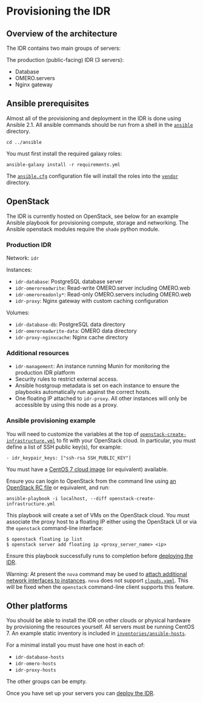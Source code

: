 # Provisioning the IDR

## Overview of the architecture

The IDR contains two main groups of servers:

The production (public-facing) IDR (3 servers):
- Database
- OMERO.servers
- Nginx gateway

## Ansible prerequisites

Almost all of the provisioning and deployment in the IDR is done using Ansible 2.1.
All ansible commands should be run from a shell in the [`ansible`](../ansible) directory.

    cd ../ansible

You must first install the required galaxy roles:

    ansible-galaxy install -r requirements.yml

The [`ansible.cfg`](../ansible/ansible.cfg) configuration file will install the roles into the [`vendor`](../ansible/vendor) directory.


## OpenStack

The IDR is currently hosted on OpenStack, see below for an example Ansible playbook for provisioning compute, storage and networking.
The Ansible openstack modules require the `shade` python module.


### Production IDR
Network: `idr`

Instances:
- `idr-database`: PostgreSQL database server
- `idr-omeroreadwrite`: Read-write OMERO.server including OMERO.web
- `idr-omeroreadonly*`: Read-only OMERO.servers including OMERO.web
- `idr-proxy`: Nginx gateway with custom caching configuration

Volumes:
- `idr-database-db`: PostgreSQL data directory
- `idr-omeroreadwrite-data`: OMERO data directory
- `idr-proxy-nginxcache`: Nginx cache directory


### Additional resources
- `idr-management`: An instance running Munin for monitoring the production IDR platform
- Security rules to restrict external access.
- Ansible hostgroup metadata is set on each instance to ensure the playbooks automatically run against the correct hosts.
- One floating IP attached to `idr-proxy`.
  All other instances will only be accessible by using this node as a proxy.


### Ansible provisioning example

You will need to customize the variables at the top of [`openstack-create-infrastructure.yml`](../ansible/openstack-create-infrastructure.yml) to fit with your OpenStack cloud.
In particular, you must define a list of SSH public key(s), for example:

    - idr_keypair_keys: ["ssh-rsa SSH_PUBLIC_KEY"]

You must have a [CentOS 7 cloud image](https://cloud.centos.org/centos/7/images/) (or equivalent) available.

Ensure you can login to OpenStack from the command line using [an OpenStack RC file](http://docs.openstack.org/user-guide/common/cli-set-environment-variables-using-openstack-rc.html) or equivalent, and run:

    ansible-playbook -i localhost, --diff openstack-create-infrastructure.yml

This playbook will create a set of VMs on the OpenStack cloud. You must
associate the proxy host to a floating IP either using the OpenStack UI or via
the `openstack` command-line interface:

    $ openstack floating ip list
    $ openstack server add floating ip <proxy_server_name> <ip>

Ensure this playbook successfully runs to completion before [deploying the IDR](deployment.md).

Warning: At present the `nova` command may be used to [attach additional network interfaces to instances](https://github.com/IDR/ansible-role-openstack-idr-instance-network).
`nova` does not support [`clouds.yaml`](http://docs.openstack.org/developer/os-client-config/).
This will be fixed when the `openstack` command-line client supports this feature.


## Other platforms

You should be able to install the IDR on other clouds or physical hardware by provisioning the resources yourself.
All servers must be running CentOS 7.
An example static inventory is included in [`inventories/ansible-hosts`](../inventories/ansible-hosts).

For a minimal install you must have one host in each of:
- `idr-database-hosts`
- `idr-omero-hosts`
- `idr-proxy-hosts`

The other groups can be empty.

Once you have set up your servers you can [deploy the IDR](deployment.md).
